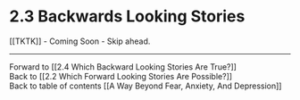 # 2.3 Backwards Looking Stories

[[TKTK]] - Coming Soon - Skip ahead. 


___

Forward to [[2.4 Which Backward Looking Stories Are True?]]          
Back to [[2.2 Which Forward Looking Stories Are Possible?]]        
Back to table of contents [[A Way Beyond Fear, Anxiety, And Depression]]    

